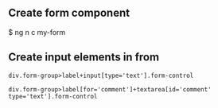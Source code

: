 ## Create form component
  $ ng n c my-form

## Create input elements in from 
  ```
  div.form-group>label+input[type='text'].form-control

  div.form-group>label[for='comment']+textarea[id='comment' type='text'].form-control
  ```
